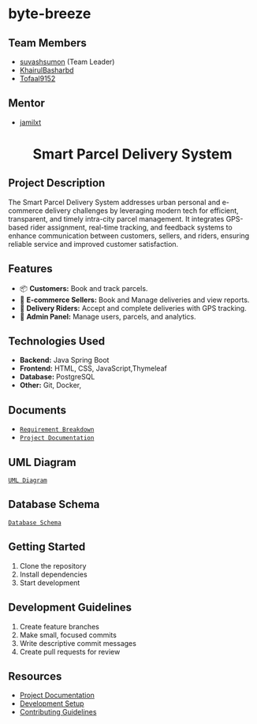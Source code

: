 # byte-breeze

## Team Members
- [suvashsumon](https://github.com/suvashsumon) (Team Leader)
- [KhairulBasharbd](https://github.com/KhairulBasharbd)
- [Tofaal9152](https://github.com/Tofaal9152)

## Mentor
- [jamilxt](https://github.com/jamilxt)

  
<h1 align= "center">Smart Parcel Delivery System</h1>

## Project Description
The Smart Parcel Delivery System addresses urban personal and e-commerce delivery challenges by leveraging modern tech for efficient, transparent, and timely intra-city parcel management. It integrates GPS-based rider assignment, real-time tracking, and feedback systems to enhance communication between customers, sellers, and riders, ensuring reliable service and improved customer satisfaction.

## Features
- 📦 **Customers:** Book and track parcels.
- 🏪 **E-commerce Sellers:** Book and Manage deliveries and view reports.
- 🚴 **Delivery Riders:** Accept and complete deliveries with GPS tracking.
- 🔧 **Admin Panel:** Manage users, parcels, and analytics.

## Technologies Used
- **Backend:** Java Spring Boot
- **Frontend:** HTML, CSS, JavaScript,Thymeleaf
- **Database:** PostgreSQL
- **Other:** Git, Docker,

## Documents
- [`Requirement Breakdown`](https://docs.google.com/spreadsheets/d/1xkvcfqKs8xaK-G49qsPYhYuLTmGR0uW70pVxoA6MyY0/edit?gid=1403762707#gid=1403762707)
- [`Project Documentation`](docs/Team/)


## UML Diagram
[`UML Diagram`](docs/Team/UML/)

## Database Schema
[`Database Schema`](docs/Team/database/)





## Getting Started
1. Clone the repository
2. Install dependencies
3. Start development

## Development Guidelines
1. Create feature branches
2. Make small, focused commits
3. Write descriptive commit messages
4. Create pull requests for review

## Resources
- [Project Documentation](docs/)
- [Development Setup](docs/setup.md)
- [Contributing Guidelines](CONTRIBUTING.md)

